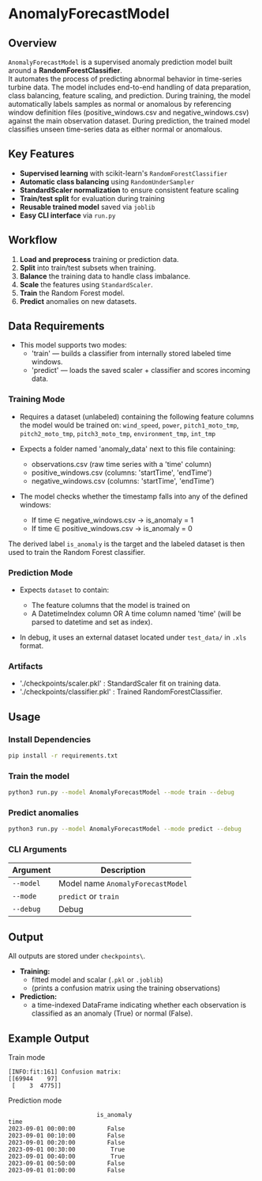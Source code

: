 # AnomalyForecastModel

## Overview
`AnomalyForecastModel` is a supervised anomaly prediction model built around a **RandomForestClassifier**.  
It automates the process of predicting abnormal behavior in time-series turbine data.
The model includes end-to-end handling of data preparation, class balancing, feature scaling, and prediction.
During training, the model automatically labels samples as normal or anomalous by referencing window definition files 
(positive_windows.csv and negative_windows.csv) against the main observation dataset.
During prediction, the trained model classifies unseen time-series data as either normal or anomalous.

## Key Features
- **Supervised learning** with scikit-learn's `RandomForestClassifier`
- **Automatic class balancing** using `RandomUnderSampler`
- **StandardScaler normalization** to ensure consistent feature scaling
- **Train/test split** for evaluation during training
- **Reusable trained model** saved via `joblib`
- **Easy CLI interface** via `run.py`

## Workflow
1. **Load and preprocess** training or prediction data.
2. **Split** into train/test subsets when training.
3. **Balance** the training data to handle class imbalance.
4. **Scale** the features using `StandardScaler`.
5. **Train** the Random Forest model.
6. **Predict** anomalies on new datasets.

## Data Requirements
- This model supports two modes:
    - 'train'   — builds a classifier from internally stored labeled time windows.
    - 'predict' — loads the saved scaler + classifier and scores incoming data.

### Training Mode
- Requires a dataset (unlabeled) containing the following feature columns the model would be trained on: 
`wind_speed`, `power`, `pitch1_moto_tmp`, `pitch2_moto_tmp`, `pitch3_moto_tmp`, `environment_tmp`, `int_tmp`

- Expects a folder named 'anomaly_data' next to this file containing:
    - observations.csv        (raw time series with a 'time' column)
    - positive_windows.csv    (columns: 'startTime', 'endTime')
    - negative_windows.csv    (columns: 'startTime', 'endTime')

- The model checks whether the timestamp falls into any of the defined windows:
    - If time ∈ negative_windows.csv → is_anomaly = 1
    - If time ∈ positive_windows.csv → is_anomaly = 0

The derived label `is_anomaly` is the target and the labeled dataset is then used to train the Random Forest classifier.

### Prediction Mode
- Expects `dataset` to contain:
    - The feature columns that the model is trained on
    - A DatetimeIndex column OR A time column named 'time' (will be parsed to datetime and set as index).

- In debug, it uses an external dataset located under `test_data/` in `.xls` format.

### Artifacts
- './checkpoints/scaler.pkl'      : StandardScaler fit on training data.
- './checkpoints/classifier.pkl'  : Trained RandomForestClassifier.

## Usage

### Install Dependencies
```bash
pip install -r requirements.txt
```

### Train the model
```bash
python3 run.py --model AnomalyForecastModel --mode train --debug
```

### Predict anomalies
```bash
python3 run.py --model AnomalyForecastModel --mode predict --debug
```

### CLI Arguments
| Argument | Description |
|-----------|-------------|
| `--model` | Model name `AnomalyForecastModel` |
| `--mode` | `predict` or `train` |
| `--debug` | Debug |

## Output
All outputs are stored under `checkpoints\`.
- **Training:** 
    - fitted model and scalar (`.pkl` or `.joblib`)
    - (prints a confusion matrix using the training observations)
- **Prediction:** 
    - a time-indexed DataFrame indicating whether each observation is classified as an anomaly (True) or normal (False).

## Example Output
Train mode
```
[INFO:fit:161] Confusion matrix:
[[69944    97]
 [    3  4775]]
```

Prediction mode
```
                         is_anomaly
time                                
2023-09-01 00:00:00         False
2023-09-01 00:10:00         False
2023-09-01 00:20:00         False
2023-09-01 00:30:00          True
2023-09-01 00:40:00          True
2023-09-01 00:50:00         False
2023-09-01 01:00:00         False
```
